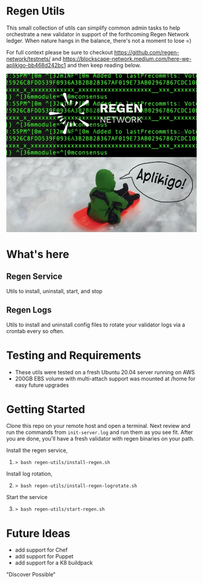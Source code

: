 # Regen Utils
This small collection of utils can simplify common admin tasks to help orchestrate 
a new validator in support of the forthcoming Regen Network ledger. When nature 
hangs in the balance, there's not a moment to lose =)

For full context please be sure to checkout https://github.com/regen-network/testnets/ and https://blockscape-network.medium.com/here-we-aplikigo-bb468d242bc1 and then keep reading below.

![Aplikigo Testnet](./aplikigo.jpg)

# What's here
## Regen Service
Utils to install, uninstall, start, and stop

## Regen Logs
Utils to install and uninstall config files to rotate your validator logs via a 
crontab every so often. 

# Testing and Requirements
- These utils were tested on a fresh Ubuntu 20.04 server running on AWS 
- 200GB EBS volume with multi-attach support was mounted at /home for easy future upgrades 

# Getting Started
Clone this repo on your remote host and open a terminal. Next review and run the commands 
from `init-server.log` and run them as you see fit. After you are done, you'll have a 
fresh validator with regen binaries on your path. 

Install the regen service, 

1. `> bash regen-utils/install-regen.sh`

Install log rotation,

2. `> bash regen-utils/install-regen-logrotate.sh`

Start the service

3. `> bash regen-utils/start-regen.sh`

# Future Ideas
- add support for Chef 
- add support for Puppet
- add support for a K8 buildpack

"Discover Possible"
